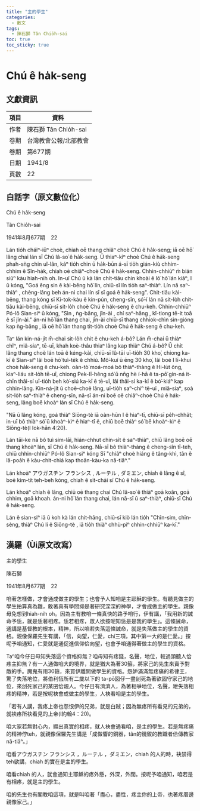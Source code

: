 ```yaml
---
title: "主的學生"
categories:
  - 散文
tags:
  - 陳石獅 Tân Chio̍h-sai
toc: true
toc_sticky: true
---
```


# Chú ê ha̍k-seng

## 文獻資訊

| 項目 | 資料 |
|---|---|
| 作者 | 陳石獅 Tân Chio̍h-sai |
| 卷期 | 台灣教會公報/北部教會 |
| 卷期 | 第677期 |
| 日期 | 1941/8 |
| 頁數 | 22 |

## 白話字（原文數位化）

Chú ê ha̍k-seng

Tân Chio̍h-sai

1941年8月677期    22

Lán tio̍h cháiⁿ-iūⁿ choè, chiah oē thang chiâⁿ choè Chú ê ha̍k-seng; iā oē hō͘ lâng chai lán sī Chú Iâ-so͘ ê ha̍k-seng. Ū thiaⁿ-kìⁿ choè Chú ê ha̍k-seng phah-sǹg chin uî-lân, káⁿ tio̍h chin ū ha̍k-būn á-sī tio̍h gián-kiù chhim-chhim ê Sîn-ha̍k, chiah oē chiâⁿ-choè Chú ê ha̍k-seng. Chhin-chhiūⁿ m̄ bián siūⁿ kàu hiah-nih oh. In-uī Chú ū kà lán chi̍t-tiâu chin khoài ê lō͘ hō͘ lán kiâⁿ, I ū kóng, "Goá ēng sin ê kài-bēng hō͘ lín, chiū-sī lín tio̍h saⁿ-thiàⁿ. Lín nā saⁿ-thiàⁿ , chèng-lâng beh án-ni chai lín sī sī goá ê ha̍k-seng". Chit-tiâu kài-bēng, thang kóng sī Ki-tok-kàu ê kin-pún, cheng-sîn, só͘-í lán nā sit-lo̍h chit-tiâu kài-bēng, chiū-sī sit-lo̍h choè Chú ê ha̍k-seng ê chu-keh. Chhin-chhiūⁿ Pó-lô Sian-siⁿ ū kóng, "Sìn , ǹg-bāng, jîn-ài , chí saⁿ-hāng , kî-tiong tē-it toā ê sī jîn-ài." án-ni hō͘ lán thang chai, jîn-ài chiū-sī thang chhiok-chìn sìn-gióng kap ǹg-bāng , iā oē hō͘ lán thang tit-tio̍h choè Chú ê ha̍k-seng ê chu-keh.

Taⁿ lán kin-ná-ji̍t m̄-chai sit-lo̍h chit ê chu-keh á-bô? Lán m̄-chai ū thiàⁿ chîⁿ, miâ-siaⁿ, tē-uī, khah koè-thâu thiaⁿ lâng kap thiàⁿ Chú á-bô? Ū chi̍t lâng thang choè lán toā ê kéng-kài, chiū-sī Iû-tāi uī-tio̍h 30 kho͘, chiong ka-kī ê Sian-siⁿ lâi boē hō͘ tuì-te̍k ê chhiú. Mô͘-kuí ū ēng 30 kho͘, lâi boé I lī-khui choè ha̍k-seng ê chu-keh. oàn-tò͘ moá-moá bô thiàⁿ-thàng ê Hi-lu̍t ông, kiaⁿ-liáu sit-lo̍h tē-uī, chiong Pek-lī-hêng só͘ ū nn̄g hè í-hā ê ta-pō͘ gín-ná it-chīn thâi-sí uī-tio̍h beh kò͘-siú ka-kī ê tē-uī, lâi thâi-sí ka-kī ê bó͘-kiáⁿ kap chhin-lâng. Kin-ná-ji̍t ū choē-choē lâng, uī-tio̍h saⁿ-chiⁿ tē-uī , miâ-siaⁿ, soà sit-lo̍h saⁿ-thiàⁿ ê cheng-sîn, nā-sī án-ni boē oē chiâⁿ-choè Chú ê ha̍k-seng, lâng boē khoàⁿ lán sī Chú ê ha̍k-seng.

"Nā ū lâng kóng, goá thiàⁿ Siōng-tè iā oàn-hūn I ê hiaⁿ-tī, chiū-sī pe̍h-chha̍t; in-uī bô thiàⁿ só͘ ū khoàⁿ-kìⁿ ê hiaⁿ-tī ê, chiū boē thiàⁿ só͘ bē khoàⁿ-kìⁿ ê Siōng-tè(I Iok-hān 4:20).

Lán tāi-ke nā bô tuì sim-lāi, hián-chhut chin-si̍t ê saⁿ-thiàⁿ, chiū lâng boē oē thang khoàⁿ lán, sī Chú ê ha̍k-seng. Nā-sī bô thiàⁿ-thàng ê cheng-sîn tī-teh, chiū chhin-chhiūⁿ Pó-lô Sian-siⁿ kóng Sī "chiâⁿ choè hiáng ê tâng-khì, tân ê lâ-poa̍h ê kàu-chit-chiá kap thoân-kàu-ka nā-tiāⁿ."

Lán khoàⁿ アウガスチン フランシス , ルーテル , ダミエン, chiah ê lâng ê sî, boē kìm-tit teh-beh kóng, chiah ê si̍t-chāi sī Chú ê ha̍k-seng.

Lán khoàⁿ chiah ê lâng, chiū oē thang chai Chú Iâ-so͘ ê thiàⁿ goā koân, goā chhim, goā khoah. án-ni hō͘ lán thang chai, lán nā-sī ū saⁿ-thiàⁿ, chiū-sī Chú ê ha̍k-seng.

Lán ê sian-siⁿ iā ū koh kà lán chit-hāng, chiū-sī kiò lán tio̍h "Chīn-sim, chīn-sèng, thiàⁿ Chú lí ê Siōng-tè , iā tio̍h thiàⁿ chhù-piⁿ chhin-chhiūⁿ ka-kī."

## 漢羅（Ùi原文改寫）

主的學生

陳石獅

1941年8月677期    22

咱著怎樣做，才會通成做主的學生；也會予人知咱是主耶穌的學生。有聽見做主的學生拍算真為難，敢著真有學問抑是著研究深深的神學，才會成做主的學生。親像毋免想到hiah-nih oh。因為主有教咱一條真快的路予咱行，伊有講，「我用新的誡命予恁，就是恁著相疼。恁若相疼，眾人欲按呢知恁是是我的學生」。這條誡命，通講是基督教的根本，精神，所以咱若失落這條誡命，就是失落做主的學生的資格。親像保羅先生有講，「信，向望，仁愛，chí三項，其中第一大的是仁愛。」按呢予咱通知，仁愛就是通促進信仰佮向望，也會予咱通得著做主的學生的資格。

Taⁿ咱今仔日毋知失落這个資格抑無？咱毋知有疼錢，名聲，地位，較過頭聽人佮疼主抑無？有一人通做咱大的境界，就是猶大為著30箍，將家己的先生來賣予對敵的手。魔鬼有用30箍，來買伊離開做學生的資格。怨妒滿滿無疼痛的希律王，驚了失落地位，將伯利恆所有二歲以下的 ta-pō͘囡仔一盡刣死為著欲固守家己的地位，來刣死家己的某囝佮親人。今仔日有濟濟人，為著相爭地位，名聲，紲失落相疼的精神，若是按呢袂會成做主的學生，人袂看咱是主的學生。

「若有人講，我疼上帝也怨恨伊的兄弟，就是白賊；因為無疼所有看見的兄弟的，就袂疼所袂看見的上帝(I約翰4：20)。

咱大家若無對心內，顯出真實的相疼，就人袂會通看咱，是主的學生。若是無疼痛的精神佇teh，就親像保羅先生講是「成做響的銅器，tân的鐃鈸的教職者佮傳教家nā-tiāⁿ。」

咱看アウガスチン フランシス ，ルーテル ，ダミエン，chiah 的人的時，袂禁得teh欲講，chiah 的實在是主的學生。

咱看chiah 的人，就會通知主耶穌的疼外懸，外深，外闊。按呢予咱通知，咱若是有相疼，就是主的學生。

咱的先生也有閣教咱這項，就是叫咱著「盡心，盡性，疼主你的上帝，也著疼厝邊親像家己。」

